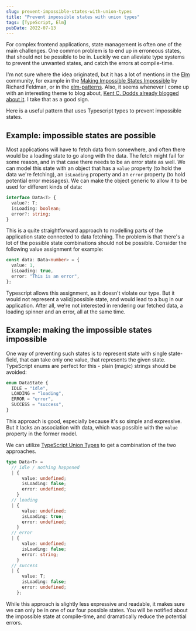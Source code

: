 ```yaml
---
slug: prevent-impossible-states-with-union-types
title: "Prevent impossible states with union types"
tags: [TypeScript, Elm]
pubDate: 2022-07-13
---
```


For complex frontend applications, state management is often one of the main challenges. One common problem is to end up in erroneous states, that should not be possible to be in. Luckily we can alleviate type systems to prevent the unwanted states, and catch the errors at compile-time.

I'm not sure where the idea originated, but it has a lot of mentions in the [Elm](https://elm-lang.org/) community, for example in the [Making Impossible States Impossible](https://www.youtube.com/watch?v=IcgmSRJHu_8&ab_channel=elm-conf) by Richard Feldman, or in the [elm-patterns](https://sporto.github.io/elm-patterns/basic/impossible-states.html). Also, it seems whenever I come up with an interesting theme to blog about, [Kent C. Dodds already blogged about it](https://kentcdodds.com/blog/make-impossible-states-impossible). I take that as a good sign.

Here is a useful pattern that uses Typescript types to prevent impossible states.

## Example: impossible states are possible

Most applications will have to fetch data from somewhere, and often there would be a loading state to go along with the data. The fetch might fail for some reason, and in that case there needs to be an error state as well. We can model this state with an object that has a `value` property (to hold the data we're fetching), an `isLoading` property and an `error` property (to hold potential error messages). We can make the object generic to allow it to be used for different kinds of data:

```typescript
interface Data<T> {
  value?: T;
  isLoading: boolean;
  error?: string;
}
```

This is a quite straightforward approach to modelling parts of the application state connected to data fetching. The problem is that there's a lot of the possible state combinations should not be possible. Consider the following value assignment for example:

```typescript
const data: Data<number> = {
  value: 1,
  isLoading: true,
  error: "This is an error",
};
```

Typescript allows this assignment, as it doesn't violate our type. But it would not represent a valid/possible state, and would lead to a bug in our application. After all, we're not interested in rendering our fetched data, a loading spinner and an error, all at the same time.

## Example: making the impossible states impossible

One way of preventing such states is to represent state with single state-field, that can take only one value, that represents the given state. TypeScript enums are perfect for this - plain (magic) strings should be avoided:

```typescript
enum DataState {
  IDLE = "idle",
  LOADING = "loading",
  ERROR = "error",
  SUCCESS = "success",
}
```

This approach is good, especially because it's so simple and expressive. But it lacks an association with data, which was possible with the `value` property in the former model.

We can utilize [TypeScript Union Types](https://www.typescriptlang.org/docs/handbook/2/everyday-types.html#union-types) to get a combination of the two approaches.

```typescript
type Data<T> =
  // idle / nothing happened
  | {
      value: undefined;
      isLoading: false;
      error: undefined;
    }
  // loading
  | {
      value: undefined;
      isLoading: true;
      error: undefined;
    }
  // error
  | {
      value: undefined;
      isLoading: false;
      error: string;
    }
  // success
  | {
      value: T;
      isLoading: false;
      error: undefined;
    };
```

While this approach is slightly less expressive and readable, it makes sure we can only be in one of our four possible states. You will be notified about the impossible state at compile-time, and dramatically reduce the potential errors.
